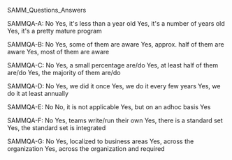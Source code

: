 SAMM_Questions_Answers

SAMMQA-A:
No
Yes, it's less than a year old
Yes, it's a number of years old
Yes, it's a pretty mature program

SAMMQA-B:
No
Yes, some of them are aware
Yes, approx. half of them are aware
Yes, most of them are aware

SAMMQA-C:
No
Yes, a small percentage are/do
Yes, at least half of them are/do
Yes, the majority of them are/do

SAMMQA-D:
No
Yes, we did it once
Yes, we do it every few years
Yes, we do it at least annually

SAMMQA-E:
No
No, it is not applicable
Yes, but on an adhoc basis
Yes

SAMMQA-F:
No
Yes, teams write/run their own
Yes, there is a standard set
Yes, the standard set is integrated

SAMMQA-G:
No
Yes, localized to business areas
Yes, across the organization
Yes, across the organization and required

